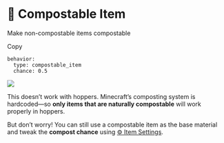 # 🪹 Compostable Item

Make non-compostable items compostable

Copy

```
behavior:
  type: compostable_item
  chance: 0.5
```

![](https://mo-mi.gitbook.io/~gitbook/image?url=https%3A%2F%2F1836335287-files.gitbook.io%2F%7E%2Ffiles%2Fv0%2Fb%2Fgitbook-x-prod.appspot.com%2Fo%2Fspaces%252FOgvQ1fEJPROp7131PPlK%252Fuploads%252FzX7sdly3ZcAJhzQaNJfg%252Fimage.png%3Falt%3Dmedia%26token%3D21c8388d-2332-4d4c-bbe5-c7818541976e\&width=768\&dpr=4\&quality=100\&sign=51d15d94\&sv=2)

This doesn’t work with hoppers. Minecraft’s composting system is hardcoded—so **only items that are naturally compostable** will work properly in hoppers.

But don’t worry! You can still use a compostable item as the base material and tweak the **compost chance** using [⚙️ Item Settings](https://mo-mi.gitbook.io/xiaomomi-plugins/craftengine/plugin-wiki/craftengine/add-new-contents/items/item-settings).
